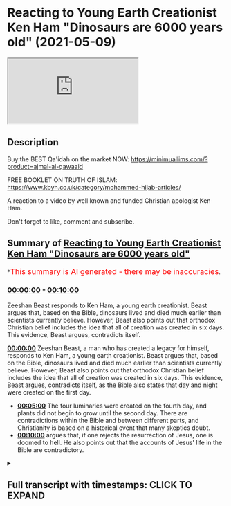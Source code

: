 # Reacting to Young Earth Creationist Ken Ham "Dinosaurs are 6000 years old" (2021-05-09)

<iframe loading='lazy' src='https://www.youtube.com/embed/0J10ig00g3g'></iframe>

## Description

Buy the BEST Qa'idah on the market NOW:
https://minimuallims.com/?product=ajmal-al-qawaaid

FREE BOOKLET ON TRUTH OF ISLAM:
https://www.kbyh.co.uk/category/mohammed-hijab-articles/

A reaction to a video by well known and funded Christian apologist Ken Ham.

Don't forget to like, comment and subscribe.

## Summary of [Reacting to Young Earth Creationist Ken Ham "Dinosaurs are 6000 years old"](https://www.youtube.com/watch?v=0J10ig00g3g)

\*<span style="color:red; font-size:125%">This summary is AI generated - there may be inaccuracies</span>.

### [00:00:00](https://www.youtube.com/watch?v=0J10ig00g3g\&t=0) - [00:10:00](https://www.youtube.com/watch?v=0J10ig00g3g\&t=600)

Zeeshan Beast responds to Ken Ham, a young earth creationist. Beast argues that, based on the Bible, dinosaurs lived and died much earlier than scientists currently believe. However, Beast also points out that orthodox Christian belief includes the idea that all of creation was created in six days. This evidence, Beast argues, contradicts itself.

**[00:00:00](https://www.youtube.com/watch?v=0J10ig00g3g\&t=0)**  Zeeshan Beast, a man who has created a legacy for himself, responds to Ken Ham, a young earth creationist. Beast argues that, based on the Bible, dinosaurs lived and died much earlier than scientists currently believe. However, Beast also points out that orthodox Christian belief includes the idea that all of creation was created in six days. This evidence, Beast argues, contradicts itself, as the Bible also states that day and night were created on the first day.

*   **[00:05:00](https://www.youtube.com/watch?v=0J10ig00g3g\&t=300)** The four luminaries were created on the fourth day, and plants did not begin to grow until the second day. There are contradictions within the Bible and between different parts, and Christianity is based on a historical event that many skeptics doubt.
*   **[00:10:00](https://www.youtube.com/watch?v=0J10ig00g3g\&t=600)** argues that, if one rejects the resurrection of Jesus, one is doomed to hell. He also points out that the accounts of Jesus' life in the Bible are contradictory.

<details><summary><h2>Full transcript with timestamps: CLICK TO EXPAND</h2></summary>

[0:00:00](https://youtu.be/0J10ig00g3g?t=0) so this manual this manual for learning\
[0:00:02](https://youtu.be/0J10ig00g3g?t=2) the basic features of reading the arabic\
[0:00:04](https://youtu.be/0J10ig00g3g?t=4) language for quranic use\
[0:00:06](https://youtu.be/0J10ig00g3g?t=6) is one of the most accessible manuals\
[0:00:08](https://youtu.be/0J10ig00g3g?t=8) that i've actually ever seen\
[0:00:10](https://youtu.be/0J10ig00g3g?t=10) it's what we have on the market\
[0:00:12](https://youtu.be/0J10ig00g3g?t=12) unfortunately at the moment is\
[0:00:13](https://youtu.be/0J10ig00g3g?t=13) is a range of inaccessible manuals which\
[0:00:16](https://youtu.be/0J10ig00g3g?t=16) we can't actually\
[0:00:17](https://youtu.be/0J10ig00g3g?t=17) doesn't have the scaffolding that is\
[0:00:19](https://youtu.be/0J10ig00g3g?t=19) required in order to get\
[0:00:20](https://youtu.be/0J10ig00g3g?t=20) maneuver someone from a stage where they\
[0:00:22](https://youtu.be/0J10ig00g3g?t=22) don't know how to read to a stage where\
[0:00:24](https://youtu.be/0J10ig00g3g?t=24) they can actually feel comfortable\
[0:00:25](https://youtu.be/0J10ig00g3g?t=25) reading\
[0:00:26](https://youtu.be/0J10ig00g3g?t=26) this is one of those manuals which is\
[0:00:28](https://youtu.be/0J10ig00g3g?t=28) extremely accessible\
[0:00:29](https://youtu.be/0J10ig00g3g?t=29) is carefully paced structured and\
[0:00:32](https://youtu.be/0J10ig00g3g?t=32) it has all these kinds of features once\
[0:00:34](https://youtu.be/0J10ig00g3g?t=34) again pedagogical\
[0:00:36](https://youtu.be/0J10ig00g3g?t=36) features which will bring people from a\
[0:00:38](https://youtu.be/0J10ig00g3g?t=38) stage where they don't know things\
[0:00:40](https://youtu.be/0J10ig00g3g?t=40) to being able to read the quran\
[0:00:49](https://youtu.be/0J10ig00g3g?t=49) how are you guys doing i'm here joined\
[0:00:51](https://youtu.be/0J10ig00g3g?t=51) with the beast the daoa beast\
[0:00:54](https://youtu.be/0J10ig00g3g?t=54) he is a man who has created a legacy for\
[0:00:57](https://youtu.be/0J10ig00g3g?t=57) himself\
[0:00:58](https://youtu.be/0J10ig00g3g?t=58) even though he doesn't like to be in\
[0:00:59](https://youtu.be/0J10ig00g3g?t=59) front of the camera zeeshan\
[0:01:02](https://youtu.be/0J10ig00g3g?t=62) \[Laughter]\
[0:01:06](https://youtu.be/0J10ig00g3g?t=66) you know that never gets old yeah yeah\
[0:01:09](https://youtu.be/0J10ig00g3g?t=69) how's it going\
[0:01:16](https://youtu.be/0J10ig00g3g?t=76) all right so basically i've always\
[0:01:17](https://youtu.be/0J10ig00g3g?t=77) wanted to do a response to this guy\
[0:01:19](https://youtu.be/0J10ig00g3g?t=79) right\
[0:01:19](https://youtu.be/0J10ig00g3g?t=79) this guy ken ham who is a young age\
[0:01:21](https://youtu.be/0J10ig00g3g?t=81) creationist and\
[0:01:23](https://youtu.be/0J10ig00g3g?t=83) just to give people a background as to\
[0:01:24](https://youtu.be/0J10ig00g3g?t=84) what young age creationism is\
[0:01:26](https://youtu.be/0J10ig00g3g?t=86) it's a group of protestants for the most\
[0:01:29](https://youtu.be/0J10ig00g3g?t=89) part right who believe that the universe\
[0:01:31](https://youtu.be/0J10ig00g3g?t=91) is 6 000 years old based on the\
[0:01:33](https://youtu.be/0J10ig00g3g?t=93) accounts of genesis chapter 5 and\
[0:01:35](https://youtu.be/0J10ig00g3g?t=95) because of other things\
[0:01:36](https://youtu.be/0J10ig00g3g?t=96) for example what church fathers have\
[0:01:38](https://youtu.be/0J10ig00g3g?t=98) said majority of which probably would\
[0:01:39](https://youtu.be/0J10ig00g3g?t=99) concur with that view\
[0:01:41](https://youtu.be/0J10ig00g3g?t=101) and many of the kind of scholars of\
[0:01:44](https://youtu.be/0J10ig00g3g?t=104) christianity\
[0:01:45](https://youtu.be/0J10ig00g3g?t=105) throughout the reform period etc so they\
[0:01:47](https://youtu.be/0J10ig00g3g?t=107) have a strong case from their own\
[0:01:48](https://youtu.be/0J10ig00g3g?t=108) paradigm in fact they have probably\
[0:01:50](https://youtu.be/0J10ig00g3g?t=110) the winning case from their own paradigm\
[0:01:52](https://youtu.be/0J10ig00g3g?t=112) but\
[0:01:53](https://youtu.be/0J10ig00g3g?t=113) what what that that entails believing\
[0:01:55](https://youtu.be/0J10ig00g3g?t=115) that the universe is six thousand years\
[0:01:57](https://youtu.be/0J10ig00g3g?t=117) is uh denial of certain things which we\
[0:02:01](https://youtu.be/0J10ig00g3g?t=121) may think\
[0:02:02](https://youtu.be/0J10ig00g3g?t=122) are undeniable so let's i wanted to look\
[0:02:04](https://youtu.be/0J10ig00g3g?t=124) at today what he thinks about dinosaurs\
[0:02:06](https://youtu.be/0J10ig00g3g?t=126) okay interesting dinosaurs well dinosaur\
[0:02:09](https://youtu.be/0J10ig00g3g?t=129) quite million years old oh\
[0:02:10](https://youtu.be/0J10ig00g3g?t=130) oh it can't be sorry my bad\
[0:02:15](https://youtu.be/0J10ig00g3g?t=135) six i mean six thousand years old five\
[0:02:17](https://youtu.be/0J10ig00g3g?t=137) thousand five hundred fifty what\
[0:02:22](https://youtu.be/0J10ig00g3g?t=142) really happened to the dinosaurs\
[0:02:25](https://youtu.be/0J10ig00g3g?t=145) many people are perplexed by the topic\
[0:02:27](https://youtu.be/0J10ig00g3g?t=147) of dinosaurs where did they come from\
[0:02:30](https://youtu.be/0J10ig00g3g?t=150) when did they live what happened to them\
[0:02:32](https://youtu.be/0J10ig00g3g?t=152) you see when you dig up a dinosaur\
[0:02:34](https://youtu.be/0J10ig00g3g?t=154) skeleton\
[0:02:34](https://youtu.be/0J10ig00g3g?t=154) it doesn't come with a label attached\
[0:02:36](https://youtu.be/0J10ig00g3g?t=156) saying hi i'm 65 million years old and\
[0:02:38](https://youtu.be/0J10ig00g3g?t=158) this is what happened to me\
[0:02:41](https://youtu.be/0J10ig00g3g?t=161) a skeleton in relation to the past so\
[0:02:43](https://youtu.be/0J10ig00g3g?t=163) where did dinosaurs come from\
[0:02:45](https://youtu.be/0J10ig00g3g?t=165) what happened to them when did they live\
[0:02:47](https://youtu.be/0J10ig00g3g?t=167) i want to show you that when you take\
[0:02:49](https://youtu.be/0J10ig00g3g?t=169) god at his word\
[0:02:50](https://youtu.be/0J10ig00g3g?t=170) in the book of genesis that we can\
[0:02:52](https://youtu.be/0J10ig00g3g?t=172) explain dinosaurs and\
[0:02:54](https://youtu.be/0J10ig00g3g?t=174) observational science actually confirms\
[0:02:56](https://youtu.be/0J10ig00g3g?t=176) that explanation based upon the bible\
[0:02:59](https://youtu.be/0J10ig00g3g?t=179) so but by the way um he\
[0:03:02](https://youtu.be/0J10ig00g3g?t=182) redefines everything right so when he\
[0:03:03](https://youtu.be/0J10ig00g3g?t=183) talks about observational science he's\
[0:03:04](https://youtu.be/0J10ig00g3g?t=184) talking about what we observe\
[0:03:06](https://youtu.be/0J10ig00g3g?t=186) he he he denies the fact that any\
[0:03:08](https://youtu.be/0J10ig00g3g?t=188) inference can be made from science\
[0:03:10](https://youtu.be/0J10ig00g3g?t=190) so for him he he writes this in his book\
[0:03:12](https://youtu.be/0J10ig00g3g?t=192) he's written a book on this\
[0:03:14](https://youtu.be/0J10ig00g3g?t=194) and he talks about he's got his own kind\
[0:03:16](https://youtu.be/0J10ig00g3g?t=196) of categorization chem\
[0:03:17](https://youtu.be/0J10ig00g3g?t=197) kem ham does the thing is to be honest\
[0:03:20](https://youtu.be/0J10ig00g3g?t=200) it's not like there's no scope\
[0:03:22](https://youtu.be/0J10ig00g3g?t=202) in christianity for saying that the yom\
[0:03:24](https://youtu.be/0J10ig00g3g?t=204) because the word yom is actually used in\
[0:03:26](https://youtu.be/0J10ig00g3g?t=206) the quran\
[0:03:26](https://youtu.be/0J10ig00g3g?t=206) and also used in the genesis account as\
[0:03:28](https://youtu.be/0J10ig00g3g?t=208) well it's exactly the same word in\
[0:03:29](https://youtu.be/0J10ig00g3g?t=209) hebrew as yom\
[0:03:31](https://youtu.be/0J10ig00g3g?t=211) could mean a long period of time but for\
[0:03:33](https://youtu.be/0J10ig00g3g?t=213) them it's not that\
[0:03:34](https://youtu.be/0J10ig00g3g?t=214) it's it's genesis chapter 5 right which\
[0:03:36](https://youtu.be/0J10ig00g3g?t=216) talks about because what\
[0:03:37](https://youtu.be/0J10ig00g3g?t=217) if you look at genesis chapter 5 you'll\
[0:03:39](https://youtu.be/0J10ig00g3g?t=219) see it's like adam\
[0:03:40](https://youtu.be/0J10ig00g3g?t=220) and then his son was this person and\
[0:03:42](https://youtu.be/0J10ig00g3g?t=222) then it's a genealogy and they have\
[0:03:44](https://youtu.be/0J10ig00g3g?t=224) dates\
[0:03:44](https://youtu.be/0J10ig00g3g?t=224) and then i have dates like each so it's\
[0:03:46](https://youtu.be/0J10ig00g3g?t=226) like every person is like 130 years\
[0:03:48](https://youtu.be/0J10ig00g3g?t=228) between the first person 100 and\
[0:03:49](https://youtu.be/0J10ig00g3g?t=229) whatever he is\
[0:03:49](https://youtu.be/0J10ig00g3g?t=229) and so they add it up so this person\
[0:03:51](https://youtu.be/0J10ig00g3g?t=231) called asha and bishop asha\
[0:03:53](https://youtu.be/0J10ig00g3g?t=233) famously he he found out when the\
[0:03:55](https://youtu.be/0J10ig00g3g?t=235) beginning of the world was and so on so\
[0:03:57](https://youtu.be/0J10ig00g3g?t=237) this is where he's coming from\
[0:03:58](https://youtu.be/0J10ig00g3g?t=238) and it's true to say the vast majority\
[0:04:00](https://youtu.be/0J10ig00g3g?t=240) if not i think all of them except for\
[0:04:02](https://youtu.be/0J10ig00g3g?t=242) the\
[0:04:02](https://youtu.be/0J10ig00g3g?t=242) alexandrian school of church fathers\
[0:04:05](https://youtu.be/0J10ig00g3g?t=245) believed uh\
[0:04:06](https://youtu.be/0J10ig00g3g?t=246) would concur with this uh if not they\
[0:04:08](https://youtu.be/0J10ig00g3g?t=248) didn't have anything to say about it but\
[0:04:09](https://youtu.be/0J10ig00g3g?t=249) the reformist kind of theologians and\
[0:04:12](https://youtu.be/0J10ig00g3g?t=252) stuff they believe in that as well so\
[0:04:14](https://youtu.be/0J10ig00g3g?t=254) 6 000 year old thing it might seem\
[0:04:16](https://youtu.be/0J10ig00g3g?t=256) trivial to us now we're having a laugh\
[0:04:18](https://youtu.be/0J10ig00g3g?t=258) but this was i would say the vast\
[0:04:20](https://youtu.be/0J10ig00g3g?t=260) majority opinion\
[0:04:21](https://youtu.be/0J10ig00g3g?t=261) in christendom so it's orthodox belief\
[0:04:24](https://youtu.be/0J10ig00g3g?t=264) it's an orthodox belief yes\
[0:04:25](https://youtu.be/0J10ig00g3g?t=265) interesting see the bible tells us that\
[0:04:28](https://youtu.be/0J10ig00g3g?t=268) god made\
[0:04:28](https://youtu.be/0J10ig00g3g?t=268) the land animals on day six of creation\
[0:04:32](https://youtu.be/0J10ig00g3g?t=272) and who else was created on day six well\
[0:04:34](https://youtu.be/0J10ig00g3g?t=274) adam and eve\
[0:04:35](https://youtu.be/0J10ig00g3g?t=275) and how long ago was that it's really\
[0:04:37](https://youtu.be/0J10ig00g3g?t=277) interesting because the bible does talk\
[0:04:39](https://youtu.be/0J10ig00g3g?t=279) about\
[0:04:40](https://youtu.be/0J10ig00g3g?t=280) uh the kind of uh day by day creation\
[0:04:43](https://youtu.be/0J10ig00g3g?t=283) everyone knows this\
[0:04:44](https://youtu.be/0J10ig00g3g?t=284) the thing is it's so contradictory like\
[0:04:46](https://youtu.be/0J10ig00g3g?t=286) when you open it's not only is\
[0:04:48](https://youtu.be/0J10ig00g3g?t=288) it's contradictory to the external\
[0:04:49](https://youtu.be/0J10ig00g3g?t=289) reality or archaeological or\
[0:04:50](https://youtu.be/0J10ig00g3g?t=290) paleontological evidence yeah\
[0:04:52](https://youtu.be/0J10ig00g3g?t=292) but it's contradictory of itself like\
[0:04:54](https://youtu.be/0J10ig00g3g?t=294) for example in the bible it says that\
[0:04:55](https://youtu.be/0J10ig00g3g?t=295) day and night were created on the first\
[0:04:56](https://youtu.be/0J10ig00g3g?t=296) day\
[0:04:57](https://youtu.be/0J10ig00g3g?t=297) and that on day four yeah okay uh on day\
[0:05:01](https://youtu.be/0J10ig00g3g?t=301) four the luminaries were created so the\
[0:05:02](https://youtu.be/0J10ig00g3g?t=302) sun and\
[0:05:03](https://youtu.be/0J10ig00g3g?t=303) all these kinds of things were created\
[0:05:04](https://youtu.be/0J10ig00g3g?t=304) right and so the question would be how\
[0:05:06](https://youtu.be/0J10ig00g3g?t=306) can you have night and day without the\
[0:05:07](https://youtu.be/0J10ig00g3g?t=307) sun\
[0:05:08](https://youtu.be/0J10ig00g3g?t=308) right how can you have and then you\
[0:05:09](https://youtu.be/0J10ig00g3g?t=309) talked about the vegetation right\
[0:05:10](https://youtu.be/0J10ig00g3g?t=310) vegetation\
[0:05:11](https://youtu.be/0J10ig00g3g?t=311) and that was created with the vegetation\
[0:05:13](https://youtu.be/0J10ig00g3g?t=313) on in genesis chapter 1 verse 11\
[0:05:15](https://youtu.be/0J10ig00g3g?t=315) that was created on uh on the fourth day\
[0:05:17](https://youtu.be/0J10ig00g3g?t=317) i think it was or\
[0:05:18](https://youtu.be/0J10ig00g3g?t=318) whatever third day of mountain right but\
[0:05:20](https://youtu.be/0J10ig00g3g?t=320) then in genesis chapter two verse five\
[0:05:22](https://youtu.be/0J10ig00g3g?t=322) no plant has sprung up yet yeah so\
[0:05:25](https://youtu.be/0J10ig00g3g?t=325) you have contradictions within and so\
[0:05:27](https://youtu.be/0J10ig00g3g?t=327) much so the origin of alexandria who is\
[0:05:29](https://youtu.be/0J10ig00g3g?t=329) an allegorist\
[0:05:30](https://youtu.be/0J10ig00g3g?t=330) for the most part he spiritualized the\
[0:05:32](https://youtu.be/0J10ig00g3g?t=332) meanings of the text he looked at me and\
[0:05:33](https://youtu.be/0J10ig00g3g?t=333) said what man of intelligence\
[0:05:35](https://youtu.be/0J10ig00g3g?t=335) i'm gonna put these references in the\
[0:05:36](https://youtu.be/0J10ig00g3g?t=336) comment section below what man of\
[0:05:38](https://youtu.be/0J10ig00g3g?t=338) intelligence\
[0:05:39](https://youtu.be/0J10ig00g3g?t=339) would believe that the luminaries were\
[0:05:40](https://youtu.be/0J10ig00g3g?t=340) created on the fourth day and that the\
[0:05:43](https://youtu.be/0J10ig00g3g?t=343) night and they were creating the first\
[0:05:44](https://youtu.be/0J10ig00g3g?t=344) day so you have internal contradictions\
[0:05:46](https://youtu.be/0J10ig00g3g?t=346) yes\
[0:05:47](https://youtu.be/0J10ig00g3g?t=347) okay and then you have external problems\
[0:05:48](https://youtu.be/0J10ig00g3g?t=348) as well so this has led these kinds of\
[0:05:50](https://youtu.be/0J10ig00g3g?t=350) people\
[0:05:51](https://youtu.be/0J10ig00g3g?t=351) to just stick to their guns and say it\
[0:05:52](https://youtu.be/0J10ig00g3g?t=352) must be science that's wrong\
[0:05:54](https://youtu.be/0J10ig00g3g?t=354) okay i must be history that's wrong it\
[0:05:55](https://youtu.be/0J10ig00g3g?t=355) must be paleontology that's wrong it\
[0:05:57](https://youtu.be/0J10ig00g3g?t=357) must be archaeology that's wrong all of\
[0:05:58](https://youtu.be/0J10ig00g3g?t=358) those things are right\
[0:05:59](https://youtu.be/0J10ig00g3g?t=359) and we are right that's interesting from\
[0:06:01](https://youtu.be/0J10ig00g3g?t=361) i think there's a little bit of credit\
[0:06:02](https://youtu.be/0J10ig00g3g?t=362) needs to be given because they didn't\
[0:06:04](https://youtu.be/0J10ig00g3g?t=364) feel\
[0:06:04](https://youtu.be/0J10ig00g3g?t=364) insecure they said no the bible is i do\
[0:06:06](https://youtu.be/0J10ig00g3g?t=366) agree yeah however\
[0:06:08](https://youtu.be/0J10ig00g3g?t=368) the fact that you accept bible to be\
[0:06:10](https://youtu.be/0J10ig00g3g?t=370) true yes shows that the bible is not\
[0:06:12](https://youtu.be/0J10ig00g3g?t=372) true\
[0:06:13](https://youtu.be/0J10ig00g3g?t=373) right does that make sense so for\
[0:06:14](https://youtu.be/0J10ig00g3g?t=374) example they're saying look we're not\
[0:06:15](https://youtu.be/0J10ig00g3g?t=375) going to go and be like changing words\
[0:06:16](https://youtu.be/0J10ig00g3g?t=376) god's word\
[0:06:17](https://youtu.be/0J10ig00g3g?t=377) we're going to stick to it but the fact\
[0:06:18](https://youtu.be/0J10ig00g3g?t=378) that you stick to it shows that it's not\
[0:06:20](https://youtu.be/0J10ig00g3g?t=380) the word\
[0:06:20](https://youtu.be/0J10ig00g3g?t=380) right right it's interesting uh paradox\
[0:06:22](https://youtu.be/0J10ig00g3g?t=382) yeah it is interesting yeah well when\
[0:06:24](https://youtu.be/0J10ig00g3g?t=384) you add up all the dates in the bible\
[0:06:25](https://youtu.be/0J10ig00g3g?t=385) about 6 000 years\
[0:06:27](https://youtu.be/0J10ig00g3g?t=387) so taking guided his word in genesis\
[0:06:29](https://youtu.be/0J10ig00g3g?t=389) dinosaurs lived beside people\
[0:06:31](https://youtu.be/0J10ig00g3g?t=391) about 6 000 years ago and they were\
[0:06:34](https://youtu.be/0J10ig00g3g?t=394) vegetarian to start with genesis chapter\
[0:06:36](https://youtu.be/0J10ig00g3g?t=396) 1 verse 29\
[0:06:37](https://youtu.be/0J10ig00g3g?t=397) tells us that all the animals are\
[0:06:39](https://youtu.be/0J10ig00g3g?t=399) vegetarian but then adams\
[0:06:40](https://youtu.be/0J10ig00g3g?t=400) can we just say one more thing bro about\
[0:06:42](https://youtu.be/0J10ig00g3g?t=402) this guy yeah answers in genesis is one\
[0:06:45](https://youtu.be/0J10ig00g3g?t=405) of the most\
[0:06:46](https://youtu.be/0J10ig00g3g?t=406) well-funded organizations in the united\
[0:06:48](https://youtu.be/0J10ig00g3g?t=408) states of america yeah okay\
[0:06:50](https://youtu.be/0J10ig00g3g?t=410) when i looked at the numbers i think the\
[0:06:52](https://youtu.be/0J10ig00g3g?t=412) turnover was something like 100 million\
[0:06:53](https://youtu.be/0J10ig00g3g?t=413) charity\
[0:06:54](https://youtu.be/0J10ig00g3g?t=414) 100 million that's one-tenth of a\
[0:06:56](https://youtu.be/0J10ig00g3g?t=416) billion pounds\
[0:06:57](https://youtu.be/0J10ig00g3g?t=417) no there's no dour organization on the\
[0:06:59](https://youtu.be/0J10ig00g3g?t=419) face of the earth which comes\
[0:07:01](https://youtu.be/0J10ig00g3g?t=421) close to that comes close to that and\
[0:07:04](https://youtu.be/0J10ig00g3g?t=424) these guys have a museum\
[0:07:05](https://youtu.be/0J10ig00g3g?t=425) okay they have a museum where they\
[0:07:07](https://youtu.be/0J10ig00g3g?t=427) depict adam and eve and\
[0:07:08](https://youtu.be/0J10ig00g3g?t=428) uh and you know the dinosaurs yeah side\
[0:07:12](https://youtu.be/0J10ig00g3g?t=432) by side\
[0:07:12](https://youtu.be/0J10ig00g3g?t=432) these kinds of things bro but you know\
[0:07:15](https://youtu.be/0J10ig00g3g?t=435) we can watch a little bit more of this\
[0:07:16](https://youtu.be/0J10ig00g3g?t=436) what can we say because we were just\
[0:07:18](https://youtu.be/0J10ig00g3g?t=438) having a conversation about this before\
[0:07:19](https://youtu.be/0J10ig00g3g?t=439) the show\
[0:07:20](https://youtu.be/0J10ig00g3g?t=440) yeah yeah you know but christianity is\
[0:07:22](https://youtu.be/0J10ig00g3g?t=442) based on the resurrection isn't it\
[0:07:24](https://youtu.be/0J10ig00g3g?t=444) and if you believe in the resurrection\
[0:07:26](https://youtu.be/0J10ig00g3g?t=446) it's a historical event yes\
[0:07:28](https://youtu.be/0J10ig00g3g?t=448) so really if you don't believe in it\
[0:07:30](https://youtu.be/0J10ig00g3g?t=450) you're doomed to hell fire you have that\
[0:07:32](https://youtu.be/0J10ig00g3g?t=452) it's a mainstream christian belief\
[0:07:33](https://youtu.be/0J10ig00g3g?t=453) right so if you're if you're if you're\
[0:07:35](https://youtu.be/0J10ig00g3g?t=455) doomed to hell fire for\
[0:07:37](https://youtu.be/0J10ig00g3g?t=457) not believing in a historical event yeah\
[0:07:40](https://youtu.be/0J10ig00g3g?t=460) if you have skepticism think of it this\
[0:07:41](https://youtu.be/0J10ig00g3g?t=461) way\
[0:07:42](https://youtu.be/0J10ig00g3g?t=462) if you have skepticism towards a\
[0:07:43](https://youtu.be/0J10ig00g3g?t=463) historical event which in this case is\
[0:07:45](https://youtu.be/0J10ig00g3g?t=465) the resurrection\
[0:07:48](https://youtu.be/0J10ig00g3g?t=468) and if you employ the same skepticism to\
[0:07:50](https://youtu.be/0J10ig00g3g?t=470) the date of 6 000 years\
[0:07:51](https://youtu.be/0J10ig00g3g?t=471) one of one of those types of historical\
[0:07:53](https://youtu.be/0J10ig00g3g?t=473) skepticism will take you to hell\
[0:07:55](https://youtu.be/0J10ig00g3g?t=475) in the case of uh believing that the\
[0:07:57](https://youtu.be/0J10ig00g3g?t=477) universe is six thousand years that's\
[0:07:59](https://youtu.be/0J10ig00g3g?t=479) not a problem\
[0:07:59](https://youtu.be/0J10ig00g3g?t=479) but believing that having historical\
[0:08:02](https://youtu.be/0J10ig00g3g?t=482) skepticism of the resurrection\
[0:08:03](https://youtu.be/0J10ig00g3g?t=483) that one will take you to hell yeah\
[0:08:04](https://youtu.be/0J10ig00g3g?t=484) exactly so basically you have to be\
[0:08:06](https://youtu.be/0J10ig00g3g?t=486) certain as hell\
[0:08:07](https://youtu.be/0J10ig00g3g?t=487) of the resurrection or you go hell you\
[0:08:10](https://youtu.be/0J10ig00g3g?t=490) know you know\
[0:08:11](https://youtu.be/0J10ig00g3g?t=491) the truth is that yeah you have to be\
[0:08:12](https://youtu.be/0J10ig00g3g?t=492) certain as hell yeah if you're not\
[0:08:13](https://youtu.be/0J10ig00g3g?t=493) certain as hell yeah\
[0:08:14](https://youtu.be/0J10ig00g3g?t=494) you go in hell\
[0:08:17](https://youtu.be/0J10ig00g3g?t=497) that's what it is and then when it comes\
[0:08:19](https://youtu.be/0J10ig00g3g?t=499) to this yeah um\
[0:08:20](https://youtu.be/0J10ig00g3g?t=500) and and the thing is you know it's it\
[0:08:22](https://youtu.be/0J10ig00g3g?t=502) just shows you the contradiction you\
[0:08:24](https://youtu.be/0J10ig00g3g?t=504) know\
[0:08:24](https://youtu.be/0J10ig00g3g?t=504) hypocrisy yes you know and to be honest\
[0:08:26](https://youtu.be/0J10ig00g3g?t=506) you know some people come to us we speak\
[0:08:27](https://youtu.be/0J10ig00g3g?t=507) to people in the park in the speakers\
[0:08:28](https://youtu.be/0J10ig00g3g?t=508) one and they come to us and say\
[0:08:30](https://youtu.be/0J10ig00g3g?t=510) you know the resurrection is for certain\
[0:08:32](https://youtu.be/0J10ig00g3g?t=512) yes would you say from your experience\
[0:08:34](https://youtu.be/0J10ig00g3g?t=514) dealing with people that that could be\
[0:08:35](https://youtu.be/0J10ig00g3g?t=515) the central argument for the veracity of\
[0:08:38](https://youtu.be/0J10ig00g3g?t=518) christianity\
[0:08:39](https://youtu.be/0J10ig00g3g?t=519) they want to proof christianity through\
[0:08:40](https://youtu.be/0J10ig00g3g?t=520) the resurrection yeah exactly if that's\
[0:08:42](https://youtu.be/0J10ig00g3g?t=522) their central argument it's a historical\
[0:08:43](https://youtu.be/0J10ig00g3g?t=523) argument right yeah yeah so okay on the\
[0:08:44](https://youtu.be/0J10ig00g3g?t=524) one hand we can be\
[0:08:46](https://youtu.be/0J10ig00g3g?t=526) we can't be skeptical when it comes to\
[0:08:48](https://youtu.be/0J10ig00g3g?t=528) these reports contradictory reports in\
[0:08:49](https://youtu.be/0J10ig00g3g?t=529) the new testament\
[0:08:50](https://youtu.be/0J10ig00g3g?t=530) about the resurrection which by the way\
[0:08:52](https://youtu.be/0J10ig00g3g?t=532) on his historical analysis\
[0:08:54](https://youtu.be/0J10ig00g3g?t=534) methodological naturalism is uh supreme\
[0:08:57](https://youtu.be/0J10ig00g3g?t=537) so we can't even say that supernatural\
[0:08:58](https://youtu.be/0J10ig00g3g?t=538) things happen\
[0:08:59](https://youtu.be/0J10ig00g3g?t=539) okay if we wanted to be completely you\
[0:09:02](https://youtu.be/0J10ig00g3g?t=542) know in line with secular reasoning\
[0:09:03](https://youtu.be/0J10ig00g3g?t=543) which we're not to be\
[0:09:04](https://youtu.be/0J10ig00g3g?t=544) we can give it to them no problem but at\
[0:09:06](https://youtu.be/0J10ig00g3g?t=546) the end of the day\
[0:09:08](https://youtu.be/0J10ig00g3g?t=548) we can't be skeptical of the\
[0:09:09](https://youtu.be/0J10ig00g3g?t=549) resurrection yeah but you can be\
[0:09:11](https://youtu.be/0J10ig00g3g?t=551) skeptical to the entire enterprise of\
[0:09:13](https://youtu.be/0J10ig00g3g?t=553) archaeology and the entire enterprise of\
[0:09:15](https://youtu.be/0J10ig00g3g?t=555) paleontology\
[0:09:16](https://youtu.be/0J10ig00g3g?t=556) the entire enterprise of history and one\
[0:09:18](https://youtu.be/0J10ig00g3g?t=558) of those types of skepticism\
[0:09:19](https://youtu.be/0J10ig00g3g?t=559) will lead you in an internal doom and\
[0:09:22](https://youtu.be/0J10ig00g3g?t=562) burning in the hellfire yeah and the\
[0:09:24](https://youtu.be/0J10ig00g3g?t=564) other one won't yeah exactly and that's\
[0:09:25](https://youtu.be/0J10ig00g3g?t=565) what\
[0:09:26](https://youtu.be/0J10ig00g3g?t=566) that's beautiful you know about islam\
[0:09:27](https://youtu.be/0J10ig00g3g?t=567) hamdulillah you know then they are\
[0:09:29](https://youtu.be/0J10ig00g3g?t=569) allah doesn't uh test like christianity\
[0:09:32](https://youtu.be/0J10ig00g3g?t=572) you deny the resurrection it's finished\
[0:09:33](https://youtu.be/0J10ig00g3g?t=573) for you\
[0:09:34](https://youtu.be/0J10ig00g3g?t=574) islam allah says we do not punish a\
[0:09:36](https://youtu.be/0J10ig00g3g?t=576) nation until we send the messenger\
[0:09:37](https://youtu.be/0J10ig00g3g?t=577) you know islam is very unique in that\
[0:09:39](https://youtu.be/0J10ig00g3g?t=579) subhanallah that no one will be\
[0:09:40](https://youtu.be/0J10ig00g3g?t=580) punished unless they because it's the\
[0:09:42](https://youtu.be/0J10ig00g3g?t=582) mercy of god and i'll be honest with you\
[0:09:43](https://youtu.be/0J10ig00g3g?t=583) a lot of people come to me\
[0:09:44](https://youtu.be/0J10ig00g3g?t=584) with a resurrection thing and they're\
[0:09:45](https://youtu.be/0J10ig00g3g?t=585) very certain about it and then the quran\
[0:09:47](https://youtu.be/0J10ig00g3g?t=587) came down\
[0:09:48](https://youtu.be/0J10ig00g3g?t=588) 600 years later and change the whole\
[0:09:50](https://youtu.be/0J10ig00g3g?t=590) narrative and to me\
[0:09:52](https://youtu.be/0J10ig00g3g?t=592) in a nutshell if the quran is the word\
[0:09:53](https://youtu.be/0J10ig00g3g?t=593) of god and who knows best history but\
[0:09:55](https://youtu.be/0J10ig00g3g?t=595) god\
[0:09:56](https://youtu.be/0J10ig00g3g?t=596) you know so if the quran is a word of\
[0:09:58](https://youtu.be/0J10ig00g3g?t=598) god and allah is saying that\
[0:09:59](https://youtu.be/0J10ig00g3g?t=599) jesus peace be upon him was not killed\
[0:10:01](https://youtu.be/0J10ig00g3g?t=601) not crucified but allah saved him\
[0:10:03](https://youtu.be/0J10ig00g3g?t=603) i'm going to go with that you know so if\
[0:10:05](https://youtu.be/0J10ig00g3g?t=605) there's christians watching this\
[0:10:06](https://youtu.be/0J10ig00g3g?t=606) you know at the end of the day if you're\
[0:10:07](https://youtu.be/0J10ig00g3g?t=607) going to put your trust in this\
[0:10:09](https://youtu.be/0J10ig00g3g?t=609) you know if you're going to not deny the\
[0:10:11](https://youtu.be/0J10ig00g3g?t=611) resurrection there is absolute hypocrisy\
[0:10:13](https://youtu.be/0J10ig00g3g?t=613) with the whole genesis\
[0:10:14](https://youtu.be/0J10ig00g3g?t=614) account so to us is if you read the book\
[0:10:16](https://youtu.be/0J10ig00g3g?t=616) of the quran\
[0:10:17](https://youtu.be/0J10ig00g3g?t=617) and you if you believe it to be god and\
[0:10:19](https://youtu.be/0J10ig00g3g?t=619) there's evidences that prove that you've\
[0:10:21](https://youtu.be/0J10ig00g3g?t=621) done reading books\
[0:10:21](https://youtu.be/0J10ig00g3g?t=621) you've released a book um i've got a\
[0:10:23](https://youtu.be/0J10ig00g3g?t=623) booklet which i'm gonna put it on the\
[0:10:25](https://youtu.be/0J10ig00g3g?t=625) description box as well for the\
[0:10:26](https://youtu.be/0J10ig00g3g?t=626) evidences for the truth of islam exactly\
[0:10:28](https://youtu.be/0J10ig00g3g?t=628) so then who knows best history but god\
[0:10:30](https://youtu.be/0J10ig00g3g?t=630) and if god is telling you\
[0:10:31](https://youtu.be/0J10ig00g3g?t=631) jesus was not killed nor was he\
[0:10:33](https://youtu.be/0J10ig00g3g?t=633) crucified i'm sorry i'm taking that to\
[0:10:35](https://youtu.be/0J10ig00g3g?t=635) account\
[0:10:35](https://youtu.be/0J10ig00g3g?t=635) rather than this the whole bible\
[0:10:38](https://youtu.be/0J10ig00g3g?t=638) you know what you said that i think\
[0:10:39](https://youtu.be/0J10ig00g3g?t=639) that's right it's a good point yeah it\
[0:10:41](https://youtu.be/0J10ig00g3g?t=641) was good to end with this as well\
[0:10:42](https://youtu.be/0J10ig00g3g?t=642) yeah that what you could say you can\
[0:10:45](https://youtu.be/0J10ig00g3g?t=645) make the argument if\
[0:10:46](https://youtu.be/0J10ig00g3g?t=646) if we have to believe in the\
[0:10:46](https://youtu.be/0J10ig00g3g?t=646) resurrection to be christians yes\
[0:10:49](https://youtu.be/0J10ig00g3g?t=649) so really christianity is based on\
[0:10:50](https://youtu.be/0J10ig00g3g?t=650) historical event yeah whereas the\
[0:10:52](https://youtu.be/0J10ig00g3g?t=652) difference between christianity and\
[0:10:53](https://youtu.be/0J10ig00g3g?t=653) islam from that perspective\
[0:10:55](https://youtu.be/0J10ig00g3g?t=655) is that islam is based on a concept and\
[0:10:58](https://youtu.be/0J10ig00g3g?t=658) the concept is submission to one god\
[0:11:01](https://youtu.be/0J10ig00g3g?t=661) yes submission worship one god yeah\
[0:11:04](https://youtu.be/0J10ig00g3g?t=664) right\
[0:11:05](https://youtu.be/0J10ig00g3g?t=665) and that i think is the main difference\
[0:11:06](https://youtu.be/0J10ig00g3g?t=666) between the two religions yeah\
[0:11:08](https://youtu.be/0J10ig00g3g?t=668) exactly so yeah brother and sister you\
[0:11:10](https://youtu.be/0J10ig00g3g?t=670) know if you're watching as a christian\
[0:11:11](https://youtu.be/0J10ig00g3g?t=671) uh there's books i'm sure you're gonna\
[0:11:12](https://youtu.be/0J10ig00g3g?t=672) put in the link which you can get um and\
[0:11:14](https://youtu.be/0J10ig00g3g?t=674) you know\
[0:11:14](https://youtu.be/0J10ig00g3g?t=674) and read that and see for yourself uh\
[0:11:16](https://youtu.be/0J10ig00g3g?t=676) and like i said before guys the best\
[0:11:18](https://youtu.be/0J10ig00g3g?t=678) person to know history and what really\
[0:11:20](https://youtu.be/0J10ig00g3g?t=680) happened to jesus peace be upon him\
[0:11:22](https://youtu.be/0J10ig00g3g?t=682) if you go to the bible you you're a bit\
[0:11:23](https://youtu.be/0J10ig00g3g?t=683) of it you're a dilemma from all angles\
[0:11:25](https://youtu.be/0J10ig00g3g?t=685) yeah is true if i read if i reject the\
[0:11:27](https://youtu.be/0J10ig00g3g?t=687) resurrection which i do\
[0:11:28](https://youtu.be/0J10ig00g3g?t=688) i'm doomed to hell and it's based on\
[0:11:30](https://youtu.be/0J10ig00g3g?t=690) accounts which are you know mark matthew\
[0:11:32](https://youtu.be/0J10ig00g3g?t=692) their stories contradict each other so\
[0:11:35](https://youtu.be/0J10ig00g3g?t=695) guys\
[0:11:35](https://youtu.be/0J10ig00g3g?t=695) if the word if the quran is a word of\
[0:11:37](https://youtu.be/0J10ig00g3g?t=697) god and god knows\
[0:11:39](https://youtu.be/0J10ig00g3g?t=699) history which he does he's the unknowing\
[0:11:41](https://youtu.be/0J10ig00g3g?t=701) go and find out really what happened to\
[0:11:43](https://youtu.be/0J10ig00g3g?t=703) jesus peace be upon him\
[0:11:44](https://youtu.be/0J10ig00g3g?t=704) and instead of worshiping him worship\
[0:11:47](https://youtu.be/0J10ig00g3g?t=707) the one who created him and that's it\
[0:11:52](https://youtu.be/0J10ig00g3g?t=712) pleasure

</details>

